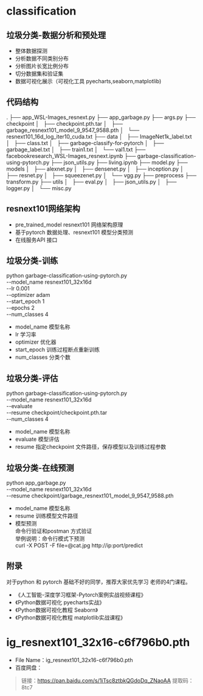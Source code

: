 # classification
## 垃圾分类-数据分析和预处理
* 整体数据探测
* 分析数据不同类别分布
* 分析图片长宽比例分布
* 切分数据集和验证集
* 数据可视化展示（可视化工具 pyecharts,seaborn,matplotlib)

## 代码结构
.
├── app_WSL-Images_resnext.py
├── app_garbage.py
├── args.py
├── checkpoint
│   ├── checkpoint.pth.tar
│   ├── garbage_resnext101_model_9_9547_9588.pth
│   └── resnext101_16d_log_iter10_cuda.txt
├── data
│   ├── ImageNet1k_label.txt
│   ├── class.txt
│   ├── garbage-classify-for-pytorch
│   ├── garbage_label.txt
│   ├── train1.txt
│   └── val1.txt
├── facebookresearch_WSL-Images_resnext.ipynb
├── garbage-classification-using-pytorch.py
├── json_utils.py
├── living.ipynb
├── model.py
├── models
│   ├── alexnet.py
│   ├── densenet.py
│   ├── inception.py
│   ├── resnet.py
│   ├── squeezenet.py
│   └── vgg.py
├── preprocess
├── transform.py
├── utils
│   ├── eval.py
│   ├── json_utils.py
│   ├── logger.py
│   └── misc.py

## resnext101网络架构
* pre_trained_model resnext101 网络架构原理
* 基于pytorch 数据处理、resnext101 模型分类预测
* 在线服务API 接口

## 垃圾分类-训练
python garbage-classification-using-pytorch.py \
        --model_name resnext101_32x16d \
        --lr 0.001 \
        --optimizer  adam \
        --start_epoch 1 \
        --epochs 2 \
        --num_classes 4 
* model_name 模型名称
* lr 学习率
* optimizer 优化器
* start_epoch 训练过程断点重新训练
* num_classes 分类个数
## 垃圾分类-评估
python garbage-classification-using-pytorch.py \
    --model_name resnext101_32x16d \
    --evaluate  \
    --resume checkpoint/checkpoint.pth.tar \
    --num_classes 4 
    
* model_name 模型名称
* evaluate 模型评估
* resume 指定checkpoint 文件路径，保存模型以及训练过程参数

## 垃圾分类-在线预测

python app_garbage.py \
    --model_name resnext101_32x16d \
    --resume checkpoint/garbage_resnext101_model_9_9547_9588.pth
    
* model_name 模型名称
* resume 训练模型文件路径    
* 模型预测   
命令行验证和postman 方式验证    
举例说明：命令行模式下预测    
curl -X POST -F file=@cat.jpg http://ip:port/predict

## 附录

对于python 和 pytorch 基础不好的同学，推荐大家优先学习 老师的4门课程。

* 《人工智能-深度学习框架-Pytorch案例实战视频课程》
* 《Python数据可视化 pyecharts实战》
* 《Python数据可视化教程 Seaborn》
* 《Python数据可视化教程 matplotlib实战课程》





# ig_resnext101_32x16-c6f796b0.pth



- File Name：ig_resnext101_32x16-c6f796b0.pth
- 百度网盘：

> 链接：https://pan.baidu.com/s/1iTsc8ztbkQGdoDq_ZNaoAA 
> 提取码：8tc7 